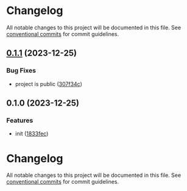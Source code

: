 # Changelog

All notable changes to this project will be documented in this file. See [conventional commits](https://www.conventionalcommits.org/en/v1.0.0/) for commit guidelines.

## [0.1.1](https://github.com/taskany-inc/eslint-rules-internal/compare/v0.1.0...v0.1.1) (2023-12-25)


### Bug Fixes

* project is public ([307f34c](https://github.com/taskany-inc/eslint-rules-internal/commit/307f34cd47ce25c82bf3d7c277983ff77890053c))

## 0.1.0 (2023-12-25)


### Features

* init ([1833fec](https://github.com/taskany-inc/eslint-rules-internal/commit/1833fec82970ed869c0660cea5cebd34154d82a4))

# Changelog

All notable changes to this project will be documented in this file. See [conventional commits](https://www.conventionalcommits.org/en/v1.0.0/) for commit guidelines.

